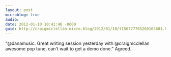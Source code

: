 ```yaml
---
layout: post
microblog: true
audio: 
date: 2012-01-10 10:41:46 -0600
guid: http://craigmcclellan.micro.blog/2012/01/10/t156777765260103681.html
---
```

“@danamusic: Great writing session yesterday with @craigmcclellan  awesome pop tune, can't wait to get a demo done." Agreed.
